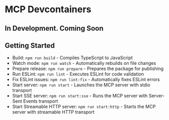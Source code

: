 # MCP Devcontainers

## In Development. Coming Soon

## Getting Started
- Build: `npm run build` - Compiles TypeScript to JavaScript
- Watch mode: `npm run watch` - Automatically rebuilds on file changes
- Prepare release: `npm run prepare` - Prepares the package for publishing
- Run ESLint: `npm run lint` - Executes ESLint for code validation
- Fix ESLint issues: `npm run lint:fix` - Automatically fixes ESLint errors
- Start server: `npm run start` - Launches the MCP server with stdio transport
- Start SSE server: `npm run start:sse` - Runs the MCP server with Server-Sent Events transport
- Start Streamable HTTP server: `npm run start:http` - Starts the MCP server with streamable HTTP transport
